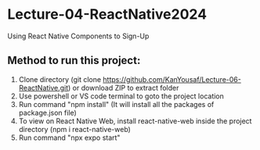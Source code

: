 # Lecture-04-ReactNative2024
Using React Native Components to Sign-Up


## Method to run this project:
1. Clone directory (git clone https://github.com/KanYousaf/Lecture-06-ReactNative.git) or download ZIP to extract folder
2. Use powershell or VS code terminal to goto the project location
3. Run command "npm install" (It will install all the packages of package.json file)
4. To view on React Native Web, install react-native-web inside the project directory (npm i react-native-web)
5. Run command "npx expo start"
